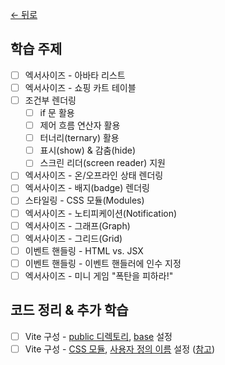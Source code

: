 [← 뒤로](../README.md)

## 학습 주제

- [ ] 엑서사이즈 - 아바타 리스트
- [ ] 엑서사이즈 - 쇼핑 카트 테이블
- [ ] 조건부 렌더링
  - [ ] if 문 활용
  - [ ] 제어 흐름 연산자 활용
  - [ ] 터너리(ternary) 활용
  - [ ] 표시(show) & 감춤(hide)
  - [ ] 스크린 리더(screen reader) 지원
- [ ] 엑서사이즈 - 온/오프라인 상태 렌더링
- [ ] 엑서사이즈 - 배지(badge) 렌더링
- [ ] 스타일링 - CSS 모듈(Modules)
- [ ] 엑서사이즈 - 노티피케이션(Notification)
- [ ] 엑서사이즈 - 그래프(Graph)
- [ ] 엑서사이즈 - 그리드(Grid)
- [ ] 이벤트 핸들링 - HTML vs. JSX
- [ ] 이벤트 핸들링 - 이벤트 핸들러에 인수 지정
- [ ] 엑서사이즈 - 미니 게임 "폭탄을 피하라!"

## 코드 정리 & 추가 학습

- [ ] Vite 구성 - [public 디렉토리](https://ko.vitejs.dev/guide/assets.html#the-public-directory), [base](https://ko.vitejs.dev/guide/build.html#public-base-path) 설정
- [ ] Vite 구성 - [CSS 모듈](https://ko.vitejs.dev/guide/features.html#css-modules), [사용자 정의 이름](https://ko.vitejs.dev/config/shared-options.html#css-modules) 설정 ([참고](https://github.com/webpack/loader-utils#interpolatename))
